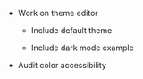 - Work on theme editor

  - Include default theme

  - Include dark mode example

- Audit color accessibility
